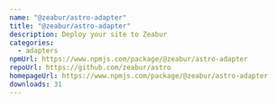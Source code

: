 ```yaml
---
name: "@zeabur/astro-adapter"
title: "@zeabur/astro-adapter"
description: Deploy your site to Zeabur
categories:
  - adapters
npmUrl: https://www.npmjs.com/package/@zeabur/astro-adapter
repoUrl: https://github.com/zeabur/astro
homepageUrl: https://www.npmjs.com/package/@zeabur/astro-adapter
downloads: 31
---
```

